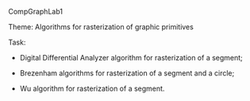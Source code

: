 CompGraphLab1

Theme: Algorithms for rasterization of graphic primitives

Task:

- Digital Differential Analyzer algorithm for
rasterization of a segment;

- Brezenham algorithms for rasterization of a segment and a circle;

- Wu algorithm for rasterization of a segment.

